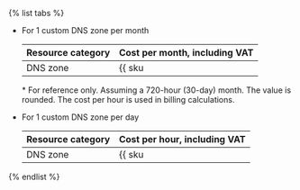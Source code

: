 {% list tabs %}

* For 1 custom DNS zone per month

   | Resource category | Cost per month, including VAT |
   | --- | --- |
   | DNS zone | {{ sku|RUB|dns.zones.v1|month|string }} \* |

   \* For reference only. Assuming a 720-hour (30-day) month. The value is rounded. The cost per hour is used in billing calculations.

* For 1 custom DNS zone per day

   | Resource category | Cost per hour, including VAT |
   | --- | --- |
   | DNS zone | {{ sku|RUB|dns.zones.v1|string }} |

{% endlist %}
